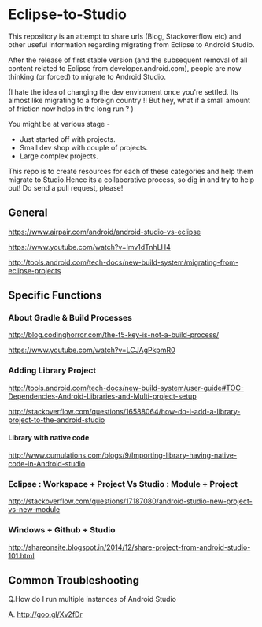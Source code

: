 # Eclipse-to-Studio
This repository is an attempt to share urls (Blog, Stackoverflow etc) and other useful information regarding migrating from Eclipse to Android Studio.

After the release of first stable version (and the subsequent removal of all content related to Eclipse from developer.android.com), people are now thinking (or forced) to migrate to Android Studio. 

(I hate the idea of changing the dev enviroment once you're settled. Its almost like migrating to a foreign country !! But hey, what if a small amount of friction now helps in the long run ? )

You might be at various stage - 

- Just started off with projects.
- Small dev shop with couple of projects.
- Large complex projects.

This repo is to create resources for each of these categories and help them migrate to Studio.Hence its a collaborative process, so dig in and try to help out! Do send a pull request, please!


## General

https://www.airpair.com/android/android-studio-vs-eclipse

https://www.youtube.com/watch?v=lmv1dTnhLH4

http://tools.android.com/tech-docs/new-build-system/migrating-from-eclipse-projects

## Specific Functions

### About Gradle & Build Processes

http://blog.codinghorror.com/the-f5-key-is-not-a-build-process/

https://www.youtube.com/watch?v=LCJAgPkpmR0

### Adding Library Project

http://tools.android.com/tech-docs/new-build-system/user-guide#TOC-Dependencies-Android-Libraries-and-Multi-project-setup

http://stackoverflow.com/questions/16588064/how-do-i-add-a-library-project-to-the-android-studio

#### Library with native code
http://www.cumulations.com/blogs/9/Importing-library-having-native-code-in-Android-studio

### Eclipse : Workspace + Project Vs Studio : Module + Project

http://stackoverflow.com/questions/17187080/android-studio-new-project-vs-new-module

### Windows + Github + Studio

http://shareonsite.blogspot.in/2014/12/share-project-from-android-studio-101.html

## Common Troubleshooting
Q.How do I run multiple instances of Android Studio

A. http://goo.gl/Xv2fDr
